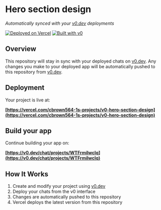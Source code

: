 # Hero section design

*Automatically synced with your [v0.dev](https://v0.dev) deployments*

[![Deployed on Vercel](https://img.shields.io/badge/Deployed%20on-Vercel-black?style=for-the-badge&logo=vercel)](https://vercel.com/cbrown564-1s-projects/v0-hero-section-design)
[![Built with v0](https://img.shields.io/badge/Built%20with-v0.dev-black?style=for-the-badge)](https://v0.dev/chat/projects/WTFrmilwcIq)

## Overview

This repository will stay in sync with your deployed chats on [v0.dev](https://v0.dev).
Any changes you make to your deployed app will be automatically pushed to this repository from [v0.dev](https://v0.dev).

## Deployment

Your project is live at:

**[https://vercel.com/cbrown564-1s-projects/v0-hero-section-design](https://vercel.com/cbrown564-1s-projects/v0-hero-section-design)**

## Build your app

Continue building your app on:

**[https://v0.dev/chat/projects/WTFrmilwcIq](https://v0.dev/chat/projects/WTFrmilwcIq)**

## How It Works

1. Create and modify your project using [v0.dev](https://v0.dev)
2. Deploy your chats from the v0 interface
3. Changes are automatically pushed to this repository
4. Vercel deploys the latest version from this repository
